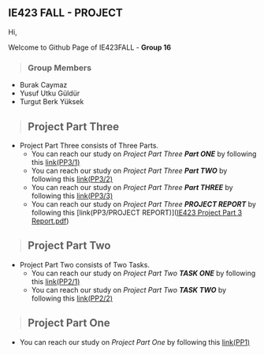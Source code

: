 ## IE423 FALL - PROJECT 

Hi, 

Welcome to Github Page of IE423FALL - **Group 16**

> ### Group Members 
- Burak Caymaz
- Yusuf Utku Güldür
- Turgut Berk Yüksek

>## Project Part Three
- Project Part Three consists of Three Parts.
  - You can reach our study on *Project Part Three **Part ONE*** by following this [link(PP3/1)](part3.ipynb)
  - You can reach our study on *Project Part Three **Part TWO*** by following this [link(PP3/2)](comparisson.ipynb)
  - You can reach our study on *Project Part Three **Part THREE*** by following this [link(PP3/3)](our_proposal.ipynb)
  - You can reach our study on *Project Part Three **PROJECT REPORT*** by following this [link(PP3/PROJECT REPORT)]([IE423 Project Part 3 Report.pdf](https://your-github-username.github.io/IE423_Project_Part_3_Report.pdf))

>## Project Part Two
- Project Part Two consists of Two Tasks.
  - You can reach our study on *Project Part Two **TASK ONE*** by following this [link(PP2/1)](IE423-PROJECTPARTTWO-TASKONE/IE423-PROJECTPARTTWO-TASKONE.md)
  - You can reach our study on *Project Part Two **TASK TWO*** by following this [link(PP2/2)](IE423-PROJECTPARTTWO-TASKTWO/423ArimaTask2_pairs1.md)

>## Project Part One
- You can reach our study on *Project Part One* by following this [link(PP1)](project_part_one_analysis.md)
